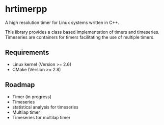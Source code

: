 # hrtimerpp
A high resolution timer for Linux systems written in C++.

This library provides a class based implementation of timers and timeseries. Timeseries are containers for timers facilitating the use of multiple timers.

## Requirements
* Linux kernel (Version >= 2.6)
* CMake (Version >= 2.8)

## Roadmap
* Timer (in progress)
* Timeseries
* statistical analysis for timeseries
* Multilap timer
* Timeseries for multilap timer
